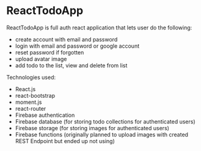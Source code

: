 # ReactTodoApp

ReactTodoApp is full auth react application that lets user do the following:

- create account with email and password
- login with email and password or google account
- reset password if forgotten
- upload avatar image
- add todo to the list, view and delete from list

Technologies used:

- React.js
- react-bootstrap
- moment.js
- react-router
- Firebase authentication
- Firebase database (for storing todo collections for authenticated users)
- Firebase storage (for storing images for authenticated users)
- Firebase functions (originally planned to upload images with created REST Endpoint but ended up not using)
